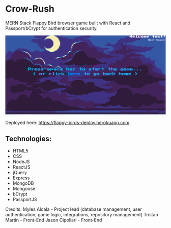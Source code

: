 # Crow-Rush
MERN Stack Flappy Bird browser game built with React and Passport/bCrypt for authentication security.

![](flappy-birds-demo.gif)

Deployed here: https://flappy-birds-deploy.herokuapp.com

## Technologies:
- HTML5
- CSS
- NodeJS
- ReactJS
- jQuery
- Express
- MongoDB
- Mongoose
- bCrypt
- PassportJS

Credits:
Myles Alcala - Project lead (database management, user authentication, game logic, integrations, repository management)
Tristan Martin - Front-End
Jason Cipollari - Front-End
